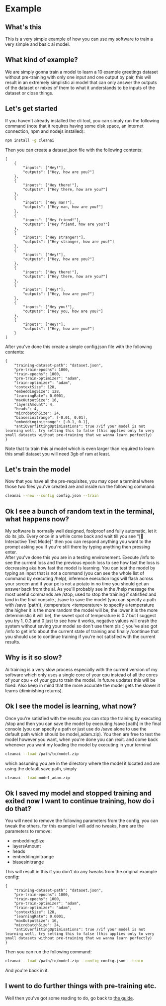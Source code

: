 # Example

## What's this
This is a very simple example of how you can use my software to train a very simple and basic ai model.

## What kind of example?
We are simply gonna train a model to learn a 10 example greetings dataset without pre-training with only one input and one output by pair, this will result in an extremely simplistic ai model that can only answer the outputs of the dataset or mixes of them to what it understands to be inputs of the dataset or close things.

## Let's get started
If you haven't already installed the cli tool, you can simply run the following command (note that it requires having some disk space, an internet connection, npm and nodejs installed):
```bash
npm install -g cleanai
```
Then you can create a dataset.json file with the following contents:
```jsonc
[
    {
        "inputs": ["Hey!"],
        "outputs": ["Hey, how are you?"]
    },
    {
        "inputs": ["Hey there!"],
        "outputs": ["Hey there, how are you?"]
    },
    {
        "inputs": ["Hey man!"],
        "outputs": ["Hey man, how are you?"]
    },
    {
        "inputs": ["Hey friend!"],
        "outputs": ["Hey friend, how are you?"]
    },
    {
        "inputs": ["Hey stranger!"],
        "outputs": ["Hey stranger, how are you?"]
    },
    {
        "inputs": ["Hey!"],
        "outputs": ["Hey, how are you?"]
    },
    {
        "inputs": ["Hey there!"],
        "outputs": ["Hey there, how are you?"]
    },
    {
        "inputs": ["Hey!"],
        "outputs": ["Hey, how are you?"]
    },
    {
        "inputs": ["Hey you!"],
        "outputs": ["Hey you, how are you?"]
    },
    {
        "inputs": ["Hey!"],
        "outputs": ["Hey, how are you?"]
    }
]
```
After you've done this create a simple config.json file with the following contents:
```jsonc
{
    "training-dataset-path": "dataset.json",
    "pre-train-epochs": 1000,
    "train-epochs": 1000,
    "pre-train-optimizer": "adam",
    "train-optimizer": "adam",
    "contextSize": 128,
    "embeddingSize": 128,
    "learningRate": 0.0001,
    "maxOutputSize": 16,
    "layersAmount": 4,
    "heads": 4,
    "microbatchSize": 24,
    "biasesinitrange": [-0.01, 0.01],
    "embeddinginitrange": [-0.1, 0.1],
    "antiOverfittingOptimisations": true //if your model is not learning well, try setting this to false (this applies only to very small datasets without pre-training that we wanna learn perfectly)
}
```
Note that to train this ai model which is even larger than required to learn this small dataset you will need 3gb of ram at least.

## Let's train the model
Now that you have all the pre-requisites, you may open a terminal where those two files you've created are and inside run the following command:
```bash
cleanai --new --config config.json --train
```

## Ok I see a bunch of random text in the terminal, what happens now?
My software is normally well designed, foolproof and fully automatic, let it do its job. Every once in a while come back and wait till you see "[🧪 Interactive Test Mode]" then you can respond anything you want to the prompt asking you if you're still there by typing anything then pressing enter.
<br>
After you've done this you are in a testing environement. Execute /info to see the current loss and the previous epoch loss to see how fast the loss is decreasing aka how fast the model is learning. You can test the model by typing an input that is not a command (you can see the whole list of command by executing /help), inference execution logs will flash across your screen and if your pc is not a potato in no time you should get an answer back from the ai. As you'll probably see in the /help message the most useful commands are /stop, used to stop the training if satisfied and land in the final console., /save to save the model (you can specify a path with /save [path]), /temperature \<temperature> to specify a temperature (the higher it is the more random the model will be, the lower it is the more deterministic it will be), the sweet spot of temperature is 0.7 but I suggest you try 1, 0.3 and 0 just to see how it works, negative values will crash the system without saving your model so don't use them pls :) you've also got /info to get info about the current state of training and finally /continue that you should use to continue training if you're not satisfied with the current results.

## Why is it so slow?
Ai training is a very slow process especially with the current version of my software which only uses a single core of your cpu instead of all the cores of your cpu + of your gpu to train the model. In future updates this will be fixed. Also keep in mind that the more accurate the model gets the slower it learns (diminishing returns).

## Ok I see the model is learning, what now?
Once you're satisfied with the results you can stop the training by executing /stop and then you can save the model by executing /save [path] in the final console (you can specify a path or just use do /save alone to use the default path which should be model_adam.zip). You then are free to test the model however you want, when you're done you can /exit. and come back whenever you want my loading the model by executing in your terminal
```bash
cleanai --load /path/to/model.zip
```
which assuming you are in the directory where the model it located and are using the default save path, simply
```bash
cleanai --load model_adam.zip
```

## Ok I saved my model and stopped training and exited now I want to continue training, how do i do that?
You will need to remove the following parameters from the config, you can tweak the others. for this example I will add no tweaks, here are the parameters to remove:

- embeddingSize
- layersAmount
- heads
- embeddinginitrange
- biasesinitrange

This will result in this if you don't do any tweaks from the original example config:
```jsonc
{
    "training-dataset-path": "dataset.json",
    "pre-train-epochs": 1000,
    "train-epochs": 1000,
    "pre-train-optimizer": "adam",
    "train-optimizer": "adam",
    "contextSize": 128,
    "learningRate": 0.0001,
    "maxOutputSize": 16,
    "microbatchSize": 24,
    "antiOverfittingOptimisations": true //if your model is not learning well, try setting this to false (this applies only to very small datasets without pre-training that we wanna learn perfectly)
}
```

Then you can run the following command:
```bash
cleanai --load /path/to/model.zip --config config.json --train
```
And you're back in it.

## I went to do further things with pre-training etc.
Well then you've got some reading to do, go back to <a href="./guide.md">the guide</a>.